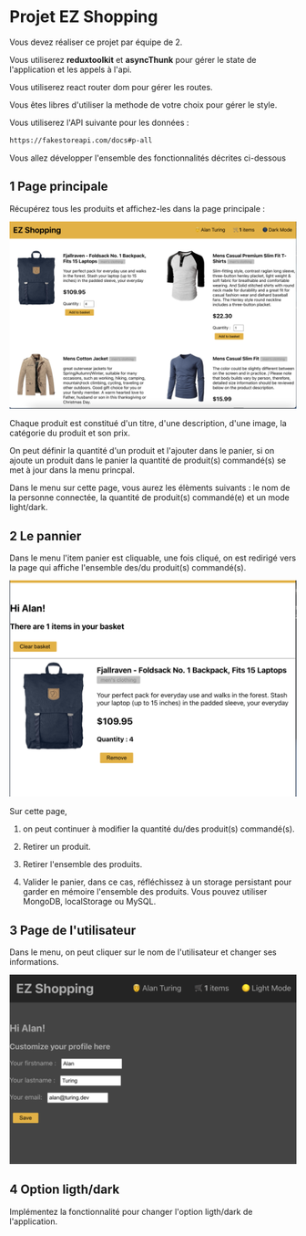# Projet EZ Shopping

Vous devez réaliser ce projet par équipe de 2.

Vous utiliserez **reduxtoolkit** et **asyncThunk** pour gérer le state de l'application et les appels à l'api.

Vous utiliserez react router dom pour gérer les routes.

Vous êtes libres d'utiliser la methode de votre choix pour gérer le style. 

Vous utiliserez l'API suivante pour les données :

```txt
https://fakestoreapi.com/docs#p-all
```

Vous allez développer l'ensemble des fonctionnalités décrites ci-dessous

## 1 Page principale

Récupérez tous les produits et affichez-les dans la page principale :

![products](./images/boutique_01.png)

Chaque produit est constitué d'un titre, d'une description, d'une image, la catégorie du produit et son prix.

On peut définir la quantité d'un produit et l'ajouter dans le panier, si on ajoute un produit dans le panier la quantité de produit(s) commandé(s) se met à jour dans la menu princpal.

Dans le menu sur cette page, vous aurez les élèments suivants : le nom de la personne connectée, la quantité de produit(s) commandé(e) et un mode light/dark.

## 2 Le pannier

Dans le menu l'item panier est cliquable, une fois cliqué, on est redirigé vers la page qui affiche l'ensemble des/du produit(s) commandé(s).

![products](./images/boutique_02.png)

Sur cette page,

1. on peut continuer à modifier la quantité du/des produit(s) commandé(s).

2. Retirer un produit.

3. Retirer l'ensemble des produits.

4. Valider le panier, dans ce cas, réfléchissez à un storage persistant pour garder en mémoire l'ensemble des produits. Vous pouvez utiliser MongoDB, localStorage ou MySQL.

## 3 Page de l'utilisateur

Dans le menu, on peut cliquer sur le nom de l'utilisateur et changer ses informations.

![products](./images/boutique_03.png)

## 4 Option ligth/dark

Implémentez la fonctionnalité pour changer l'option ligth/dark de l'application. 